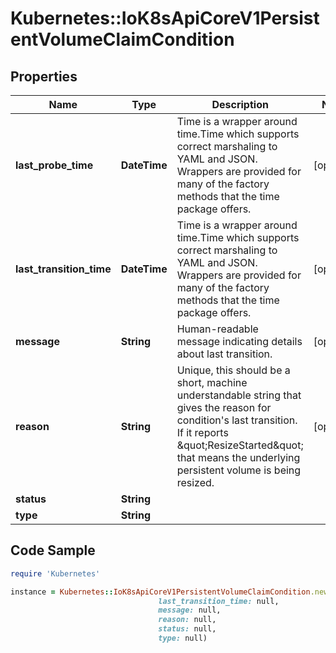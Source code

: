 # Kubernetes::IoK8sApiCoreV1PersistentVolumeClaimCondition

## Properties

Name | Type | Description | Notes
------------ | ------------- | ------------- | -------------
**last_probe_time** | **DateTime** | Time is a wrapper around time.Time which supports correct marshaling to YAML and JSON.  Wrappers are provided for many of the factory methods that the time package offers. | [optional] 
**last_transition_time** | **DateTime** | Time is a wrapper around time.Time which supports correct marshaling to YAML and JSON.  Wrappers are provided for many of the factory methods that the time package offers. | [optional] 
**message** | **String** | Human-readable message indicating details about last transition. | [optional] 
**reason** | **String** | Unique, this should be a short, machine understandable string that gives the reason for condition&#39;s last transition. If it reports \&quot;ResizeStarted\&quot; that means the underlying persistent volume is being resized. | [optional] 
**status** | **String** |  | 
**type** | **String** |  | 

## Code Sample

```ruby
require 'Kubernetes'

instance = Kubernetes::IoK8sApiCoreV1PersistentVolumeClaimCondition.new(last_probe_time: null,
                                 last_transition_time: null,
                                 message: null,
                                 reason: null,
                                 status: null,
                                 type: null)
```


